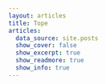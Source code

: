```yaml
---
layout: articles 
title: Tope
articles:
  data_source: site.posts
  show_cover: false
  show_excerpt: true
  show_readmore: true
  show_info: true
---
```

